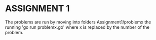 # ASSIGNMENT 1

The problems are run by moving into folders Assignment1/problemx the running 'go run problemx.go' where x is replaced
by the number of the problem.